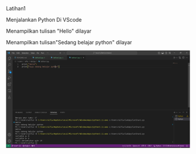 Latihan1

<p>Menjalankan Python Di VScode</p>
<p>Menampilkan tulisan "Hello" dilayar</p>
<p>Menampilkan tulisan"Sedang belajar python" dilayar </p>

 ![gambar](dokumentasi/latihan1.png)
